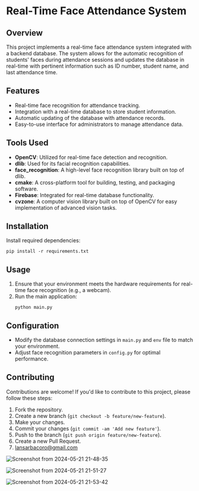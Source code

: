 
# Real-Time Face Attendance System

## Overview
This project implements a real-time face attendance system integrated with a backend database. The system allows for the automatic recognition of students' faces during attendance sessions and updates the database in real-time with pertinent information such as ID number, student name, and last attendance time.

## Features
- Real-time face recognition for attendance tracking.
- Integration with a real-time database to store student information.
- Automatic updating of the database with attendance records.
- Easy-to-use interface for administrators to manage attendance data.

## Tools Used
- **OpenCV**: Utilized for real-time face detection and recognition.
- **dlib**: Used for its facial recognition capabilities.
- **face_recognition**: A high-level face recognition library built on top of dlib.
- **cmake**: A cross-platform tool for building, testing, and packaging software.
- **Firebase**: Integrated for real-time database functionality.
- **cvzone**: A computer vision library built on top of OpenCV for easy implementation of advanced vision tasks.

## Installation
 Install required dependencies:
   ```
   pip install -r requirements.txt
   ```

## Usage
1. Ensure that your environment meets the hardware requirements for real-time face recognition (e.g., a webcam).
2. Run the main application:
   ```
   python main.py
   ```

## Configuration
- Modify the database connection settings in `main.py` and `env` file to match your environment.
- Adjust face recognition parameters in `config.py` for optimal performance.

## Contributing
Contributions are welcome! If you'd like to contribute to this project, please follow these steps:
1. Fork the repository.
2. Create a new branch (`git checkout -b feature/new-feature`).
3. Make your changes.
4. Commit your changes (`git commit -am 'Add new feature'`).
5. Push to the branch (`git push origin feature/new-feature`).
6. Create a new Pull Request.
7. lansarbacoro@gmail.com

![Screenshot from 2024-05-21 21-48-35](https://github.com/Lansarbac2020/face_recognition_python/assets/127045164/5d6adf4b-f0b5-4412-b928-50d3f2ca69ec)



![Screenshot from 2024-05-21 21-51-27](https://github.com/Lansarbac2020/face_recognition_python/assets/127045164/cb283640-1a08-4aa1-a2a8-5ddbb2a32f20)



![Screenshot from 2024-05-21 21-53-42](https://github.com/Lansarbac2020/face_recognition_python/assets/127045164/e67edfaa-41a4-45dc-81c9-30a2da9f2c96)
